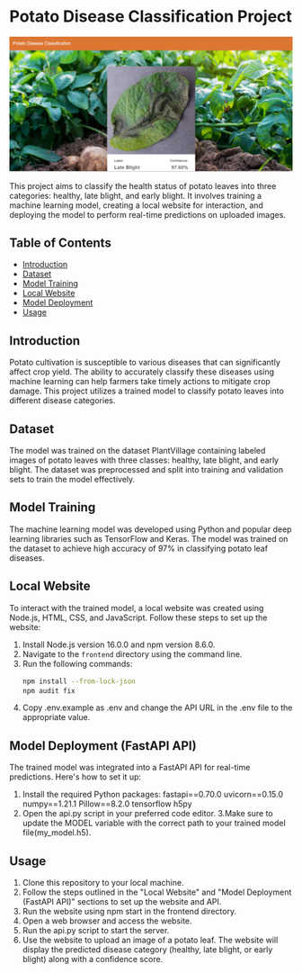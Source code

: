 # Potato Disease Classification Project

![Potato Disease Classification](frontend.png)

This project aims to classify the health status of potato leaves into three categories: healthy, late blight, and early blight. It involves training a machine learning model, creating a local website for interaction, and deploying the model to perform real-time predictions on uploaded images.

## Table of Contents
- [Introduction](#introduction)
- [Dataset](#dataset)
- [Model Training](#model-training)
- [Local Website](#local-website)
- [Model Deployment](#model-deployment)
- [Usage](#usage)


## Introduction
Potato cultivation is susceptible to various diseases that can significantly affect crop yield. The ability to accurately classify these diseases using machine learning can help farmers take timely actions to mitigate crop damage. This project utilizes a trained model to classify potato leaves into different disease categories.

## Dataset
The model was trained on the dataset PlantVillage containing labeled images of potato leaves with three classes: healthy, late blight, and early blight. The dataset was preprocessed and split into training and validation sets to train the model effectively.

## Model Training
The machine learning model was developed using Python and popular deep learning libraries such as TensorFlow and Keras. The model was trained on the dataset to achieve high accuracy of 97% in classifying potato leaf diseases.

## Local Website
To interact with the trained model, a local website was created using Node.js, HTML, CSS, and JavaScript. Follow these steps to set up the website:

1. Install Node.js version 16.0.0 and npm version 8.6.0.
2. Navigate to the `frontend` directory using the command line.
3. Run the following commands:
   ```sh
   npm install --from-lock-json
   npm audit fix
   ```
4. Copy .env.example as .env and change the API URL in the .env file to the appropriate value.
## Model Deployment (FastAPI API)
The trained model was integrated into a FastAPI API for real-time predictions. Here's how to set it up:

1. Install the required Python packages:
   fastapi==0.70.0
uvicorn==0.15.0
numpy==1.21.1
Pillow==8.2.0
tensorflow
h5py
2. Open the api.py script in your preferred code editor.
3.Make sure to update the MODEL variable with the correct path to your trained model file(my_model.h5).
## Usage
1. Clone this repository to your local machine.
2. Follow the steps outlined in the "Local Website" and "Model Deployment (FastAPI API)" sections to set up the website and API.
3. Run the website using npm start in the frontend directory.
4. Open a web browser and access the website.
5. Run the api.py script to start the server.
6. Use the website to upload an image of a potato leaf.
The website will display the predicted disease category (healthy, late blight, or early blight) along with a confidence score.

